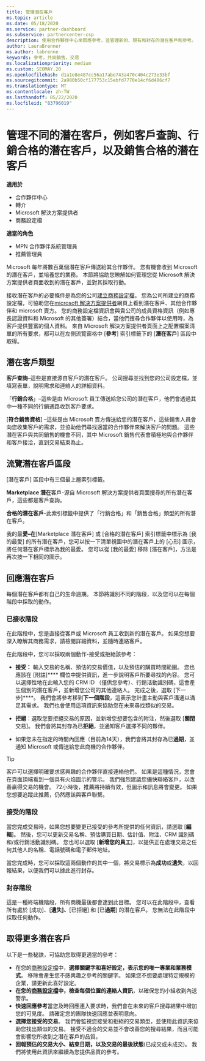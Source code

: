 ```yaml
---
title: 管理潛在客戶
ms.topic: article
ms.date: 05/18/2020
ms.service: partner-dashboard
ms.subservice: partnercenter-csp
description: 使用合作夥伴中心來回應參考，並管理新的、現有和封存的潛在客戶和參考。 瞭解未來如何取得更多的參考。
author: LauraBrenner
ms.author: labrenne
keywords: 參考，共同銷售，交易
ms.localizationpriority: medium
ms.custom: SEOMAY.20
ms.openlocfilehash: d1a1e8e487cc56a17abe743a470c404c273e33bf
ms.sourcegitcommit: 2a980b50cf177753c15ebfd7770e14cf6d486cf7
ms.translationtype: MT
ms.contentlocale: zh-TW
ms.lasthandoff: 05/22/2020
ms.locfileid: "83796019"
---
```

# <a name="manage-different-leads-like-customer-inquiries-marketing-qualified-leads-and-sales-qualified-leads"></a>管理不同的潛在客戶，例如客戶查詢、行銷合格的潛在客戶，以及銷售合格的潛在客戶

**適用於**

-  合作夥伴中心
-  轉介
-  Microsoft 解決方案提供者
-  商務設定檔

**適當的角色**

- MPN 合作夥伴系統管理員
- 推薦管理員

Microsoft 每年將數百萬個潛在客戶傳送給其合作夥伴。 您有機會收到 Microsoft 的潛在客戶，並培養您的業務。 本節將協助您瞭解如何管理您從 Microsoft 解決方案提供者頁面收到的潛在客戶，並對其採取行動。

接收潛在客戶的必要條件是為您的公司[建立商務設定檔](https://docs.microsoft.com/partner-center/create-a-marketing-profile)。 您為公司所建立的商務設定檔，可協助您在[microsoft 解決方案提供者](https://www.microsoft.com/solution-providers/home)網頁上看到潛在客戶、其他合作夥伴和 microsoft 賣方。 您的商務設定檔資訊會與貴公司的成員資格資訊（例如專長認證資料和 Microsoft 的其他簽署）結合，當他們搜尋合作夥伴以使用時，為客戶提供豐富的個人資料。 來自 Microsoft 解決方案提供者頁面上之配置檔案清單的所有要求，都可以在左側流覽窗格中 [**參考**] 索引標籤下的 [**潛在客戶**] 區段中取得。 

## <a name="types-of-leads"></a>潛在客戶類型

**客戶查詢**–這些是直接源自客戶的潛在客戶。 公司搜尋並找到您的公司設定檔，並填寫表單，說明需求和連絡人的詳細資料。

「**行銷合格**」–這些是由 Microsoft 員工傳送給您公司的潛在客戶，他們會透過其中一種不同的行銷通路收到客戶要求。

[**符合銷售資格**] –這些是由 Microsoft 賣方傳送給您的潛在客戶，這些銷售人員會向您收集客戶的需求，並協助他們尋找適當的合作夥伴來解決客戶的問題。 這些潛在客戶與共同銷售的機會不同，其中 Microsoft 銷售代表會積極地與合作夥伴和客戶接洽，直到交易結束為止。

## <a name="navigating-the-leads-section"></a>流覽潛在客戶區段

[潛在客戶] 區段中有三個最上層索引標籤。 

**Marketplace 潛在**客戶-源自 Microsoft 解決方案提供者頁面搜尋的所有潛在客戶，這些都是客戶查詢。

**合格的潛在客戶**-此索引標籤中提供了「行銷合格」和「銷售合格」類型的所有潛在客戶。

我的最**愛–在**[Marketplace 潛在客戶] 或 [合格的潛在客戶] 索引標籤中標示為 [我的最愛] 的所有潛在客戶，您可以按一下清單視圖中的潛在客戶上的 [心形] 圖示，將任何潛在客戶標示為我的最愛。 您可以從 [我的最愛] 移除 [潛在客戶]，方法是再次按一下相同的圖示。

## <a name="responding-to-a-lead"></a>回應潛在客戶

每個潛在客戶都有自己的生命週期。 本節將識別不同的階段，以及您可以在每個階段中採取的動作。

### <a name="received-stage"></a>已接收階段

在此階段中，您是直接從客戶或 Microsoft 員工收到新的潛在客戶。 如果您想要深入瞭解其商務需求，請檢閱詳細資料，並隨時連絡客戶。

在此階段中，您可以採取兩個動作-接受或拒絕該參考：

- **接受：** 輸入交易的名稱、預估的交易價值，以及預估的購買時間範圍。 您也應該在 [附註]**** 欄位中提供資訊，進一步說明客戶所要尋找的內容。 您可以選擇性地在此輸入您的 CRM ID （僅供您參考）、行銷活動識別碼，這會產生個別的潛在客戶，並新增您公司的其他連絡人。 完成之後，選取 [下一步]****。 我們會將參考移到**下一個階段**，這表示您計畫主動與客戶溝通以滿足其需求。 我們也會使用這項資訊來協助您在未來尋找類似的交易。 

- **拒絕**：選取您要拒絕交易的原因，並新增您想要包含的附注，然後選取 [**關閉**交易]。 我們會將其封存為已**拒絕**，並通知客戶選擇不同的夥伴。

- 如果您未在指定的時間內回應（目前為14天），我們會將其封存為已**過期**，並通知 Microsoft 或傳送給您此商機的合作夥伴。

> [!TIP]
> 客戶可以選擇明確要求感興趣的合作夥伴直接連絡他們。 如果是這種情況，您會在頁面頂端看到一個具有火焰圖示的警示。 我們強烈建議您儘快聯絡客戶，以改善贏得交易的機會。 72小時後，推薦將持續有效，但圖示和訊息將會變更。 如果您想要追蹤此推薦，仍然應該與客戶聯繫。

### <a name="accepted-stage"></a>接受的階段

當您完成交易時，如果您想要變更已接受的參考所提供的任何資訊，請選取 [**編輯**]。 然後，您可以更新交易名稱、預估購買日期、估計值、附注、CRM 識別碼和/或行銷活動識別碼。 您也可以選取 [**新增您的員工**]，以提供正在處理交易之任何其他人的名稱、電話號碼和電子郵件地址。

當您完成時，您可以採取這兩個動作的其中一個，將交易標示為**成功**或**遺失**，以回報結果，以便我們可以據此進行封存。

### <a name="archived-stage"></a>封存階段

這是一種終端機階段，所有商機最後都會達到此目標。 您可以在此階段中，查看所有處於 [成功]、[**遺失]、**[已拒絕] 和 [已**過期**] 的潛在客戶。 您無法在此階段中採取任何動作。

## <a name="getting-more-leads"></a>取得更多潛在客戶

以下是一些秘訣，可協助您取得更適當的參考：

- 在您的[商務設定檔](https://docs.microsoft.com/partner-center/create-a-marketing-profile)中，**選擇關鍵字和喜好設定，表示您的唯一專業和業務模式**。 移除會產生您不感興趣之參考的關鍵字。 如果您不想要處理特定規模的企業，請更新此喜好設定。
- **在您的[商務設定檔](https://docs.microsoft.com/partner-center/create-a-marketing-profile)中，檢查每個位置的連絡人資訊**，以確保您的小組收到內送警示。
- **快速回應參考**當您及時回應連入要求時，我們會在未來的客戶搜尋結果中增加您的可見度。 請確定您的團隊快速回應並表明意向。
- **選擇您接受的交易**。 我們會監視您接受和拒絕的交易類型，並使用此資訊來協助您找出類似的交易。 接受不適合的交易並不會改善您的搜尋結果，而且可能會影響您所收到之潛在客戶的品質。
- **回報預估的交易大小、結束日期，以及交易的最後狀態**(已成交或未成交)。 我們將使用此資訊來繼續為您提供品質的參考。

